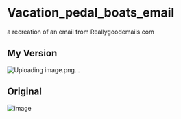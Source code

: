 # Vacation_pedal_boats_email
a recreation of an email from Reallygoodemails.com

## My Version
![Uploading image.png…]()

## Original
![image](https://files.reallygoodemails.com/emails/guide-to-pedal-boat-protocol.png)
